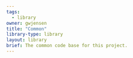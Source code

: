```yaml
---
tags:
  - library
owner: gwjensen
title: "Common"
library-type: library
layout: library
brief: The common code base for this project.
---
```



